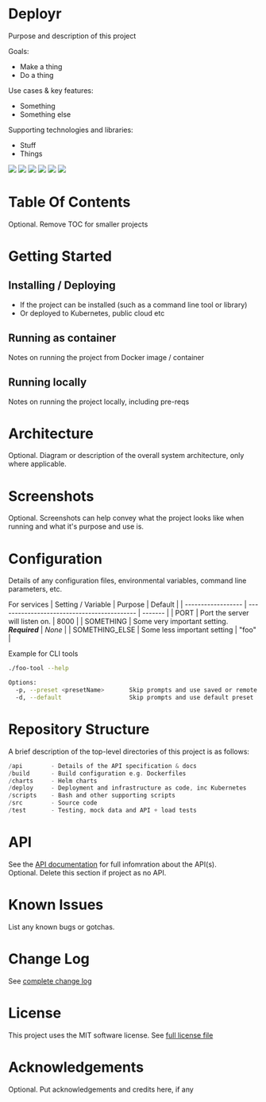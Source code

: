 # Deployr

Purpose and description of this project

Goals:

- Make a thing
- Do a thing

Use cases & key features:

- Something
- Something else

Supporting technologies and libraries:

- Stuff
- Things

![](https://img.shields.io/github/license/benc-uk/runr)
![](https://img.shields.io/github/last-commit/benc-uk/runr)
![](https://img.shields.io/github/release/benc-uk/runr)
![](https://img.shields.io/github/checks-status/benc-uk/runr/main)
![](https://img.shields.io/github/workflow/status/benc-uk/runr/CI%20Build?label=ci-build)
![](https://img.shields.io/github/workflow/status/benc-uk/runr/Release%20Assets?label=release)

# Table Of Contents

Optional. Remove TOC for smaller projects

# Getting Started

## Installing / Deploying

- If the project can be installed (such as a command line tool or library)
- Or deployed to Kubernetes, public cloud etc

## Running as container

Notes on running the project from Docker image / container

## Running locally

Notes on running the project locally, including pre-reqs

# Architecture

Optional. Diagram or description of the overall system architecture, only where applicable.

# Screenshots

Optional. Screenshots can help convey what the project looks like when running and what it's purpose and use is.

# Configuration

Details of any configuration files, environmental variables, command line parameters, etc.

For services
| Setting / Variable | Purpose | Default |
| ------------------ | ------------------------------------------- | ------- |
| PORT | Port the server will listen on. | 8000 |
| SOMETHING | Some very important setting. **_Required_** | _None_ |
| SOMETHING_ELSE | Some less important setting | "foo" |

Example for CLI tools

```bash
./foo-tool --help

Options:
  -p, --preset <presetName>       Skip prompts and use saved or remote preset
  -d, --default                   Skip prompts and use default preset
```

# Repository Structure

A brief description of the top-level directories of this project is as follows:

```c
/api        - Details of the API specification & docs
/build      - Build configuration e.g. Dockerfiles
/charts     - Helm charts
/deploy     - Deployment and infrastructure as code, inc Kubernetes
/scripts    - Bash and other supporting scripts
/src        - Source code
/test       - Testing, mock data and API + load tests
```

# API

See the [API documentation](./api/) for full infomration about the API(s).  
Optional. Delete this section if project as no API.

# Known Issues

List any known bugs or gotchas.

# Change Log

See [complete change log](./CHANGELOG.md)

# License

This project uses the MIT software license. See [full license file](./LICENSE)

# Acknowledgements

Optional. Put acknowledgements and credits here, if any
